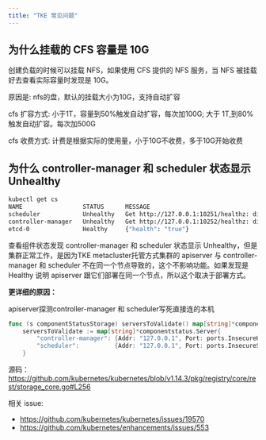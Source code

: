 ```yaml
---
title: "TKE 常见问题"
---
```


## 为什么挂载的 CFS 容量是 10G

创建负载的时候可以挂载 NFS，如果使用 CFS 提供的 NFS 服务，当 NFS 被挂载好去查看实际容量时发现是 10G。

原因是: nfs的盘，默认的挂载大小为10G，支持自动扩容

cfs 扩容方式: 小于1T，容量到50%触发自动扩容，每次加100G; 大于 1T,到80%触发自动扩容。每次加500G

cfs 收费方式: 计费是根据实际的使用量，小于10G不收费，多于10G开始收费

## 为什么 controller-manager 和 scheduler 状态显示 Unhealthy

``` bash
kubectl get cs
NAME                 STATUS      MESSAGE                                                                                        ERROR
scheduler            Unhealthy   Get http://127.0.0.1:10251/healthz: dial tcp 127.0.0.1:10251: getsockopt: connection refused
controller-manager   Unhealthy   Get http://127.0.0.1:10252/healthz: dial tcp 127.0.0.1:10252: getsockopt: connection refused
etcd-0               Healthy     {"health": "true"}
```

查看组件状态发现 controller-manager 和 scheduler 状态显示 Unhealthy，但是集群正常工作，是因为TKE metacluster托管方式集群的  apiserver 与 controller-manager 和 scheduler 不在同一个节点导致的，这个不影响功能。如果发现是 Healthy 说明 apiserver 跟它们部署在同一个节点，所以这个取决于部署方式。

**更详细的原因：**

apiserver探测controller-manager 和 scheduler写死直接连的本机
``` go
func (s componentStatusStorage) serversToValidate() map[string]*componentstatus.Server {
	serversToValidate := map[string]*componentstatus.Server{
		"controller-manager": {Addr: "127.0.0.1", Port: ports.InsecureKubeControllerManagerPort, Path: "/healthz"},
		"scheduler":          {Addr: "127.0.0.1", Port: ports.InsecureSchedulerPort, Path: "/healthz"},
	}
```
源码：https://github.com/kubernetes/kubernetes/blob/v1.14.3/pkg/registry/core/rest/storage_core.go#L256

相关 issue:
- https://github.com/kubernetes/kubernetes/issues/19570
- https://github.com/kubernetes/enhancements/issues/553